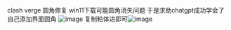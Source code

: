 clash verge 圆角修复
win11下载可能圆角消失问题
于是求助chatgpt成功学会了自己添加界面圆角
![image](https://github.com/user-attachments/assets/7bc5a7a6-997a-4361-9cad-61032bbc16de)
复制粘体进即可![image](https://github.com/user-attachments/assets/cd2d2d79-f1c5-40ac-83c5-f3bfdbb90200)
